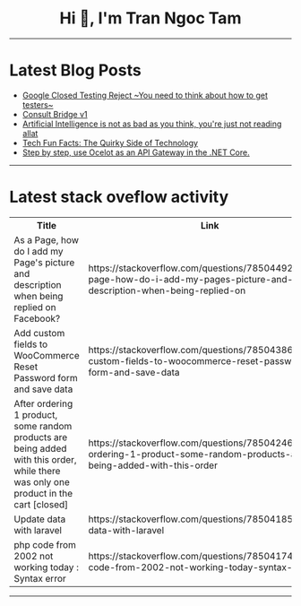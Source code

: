<h1 align="center">Hi 👋, I'm Tran Ngoc Tam</h1>

---

# Latest Blog Posts 
<!-- BLOG-POST-LIST:START -->
- [Google Closed Testing Reject ~You need to think about how to get testers~](https://dev.to/zmsoft/google-closed-testing-reject-you-need-to-think-about-how-to-get-testers-36hj)
- [Consult Bridge v1](https://dev.to/tdubs/consult-bridge-v1-57en)
- [Artificial Intelligence is not as bad as you think, you&#39;re just not reading allat](https://dev.to/tpacce/artificial-intelligence-is-not-as-bad-as-you-think-youre-just-not-reading-allat-44m)
- [Tech Fun Facts: The Quirky Side of Technology](https://dev.to/jackrover/tech-fun-facts-the-quirky-side-of-technology-1d42)
- [Step by step, use Ocelot as an API Gateway in the .NET Core.](https://dev.to/debug_mode/step-by-step-use-ocelot-as-an-api-gateway-in-the-net-core-47l7)
<!-- BLOG-POST-LIST:END -->

---

# Latest stack oveflow activity
<table>
  <tr><th>Title</th><th>Link</th></tr>
  <!-- STACKOVERFLOW:START --><tr><td>As a Page, how do I add my Page&#39;s picture and description when being replied on Facebook?</td><td>https://stackoverflow.com/questions/78504492/as-a-page-how-do-i-add-my-pages-picture-and-description-when-being-replied-on</td></tr><tr><td>Add custom fields to WooCommerce Reset Password form and save data</td><td>https://stackoverflow.com/questions/78504386/add-custom-fields-to-woocommerce-reset-password-form-and-save-data</td></tr><tr><td>After ordering 1 product, some random products are being added with this order, while there was only one product in the cart [closed]</td><td>https://stackoverflow.com/questions/78504246/after-ordering-1-product-some-random-products-are-being-added-with-this-order</td></tr><tr><td>Update data with laravel</td><td>https://stackoverflow.com/questions/78504185/update-data-with-laravel</td></tr><tr><td>php code from 2002 not working today : Syntax error</td><td>https://stackoverflow.com/questions/78504174/php-code-from-2002-not-working-today-syntax-error</td></tr><!-- STACKOVERFLOW:END -->
</table>

---



